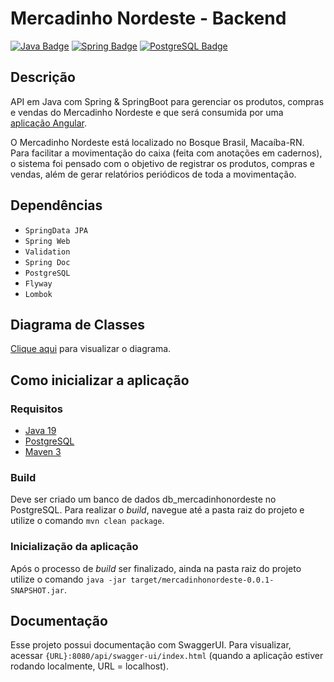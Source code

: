 # Mercadinho Nordeste - Backend
[![Java Badge](https://img.shields.io/badge/Java-ED8B00?style=for-the-badge&logo=openjdk&logoColor=white)](https://www.java.com/)
[![Spring Badge](https://img.shields.io/badge/Spring-6DB33F?style=for-the-badge&logo=spring&logoColor=white)](https://spring.io/)
[![PostgreSQL Badge](https://img.shields.io/badge/PostgreSQL-316192?style=for-the-badge&logo=postgresql&logoColor=white)](https://www.postgresql.org/)

## Descrição
API em Java com Spring & SpringBoot para gerenciar os produtos, compras e vendas do Mercadinho Nordeste e que será consumida por uma [aplicação Angular](https://github.com/marcosdinei/mercadinho-nordeste-frontend).

O Mercadinho Nordeste está localizado no Bosque Brasil, Macaíba-RN. Para facilitar a movimentação do caixa (feita com anotações em cadernos), o sistema foi pensado com o objetivo de registrar os produtos, compras e vendas, além de gerar relatórios periódicos de toda a movimentação.

## Dependências
- ``SpringData JPA``
- ``Spring Web``
- ``Validation``
- ``Spring Doc``
- ``PostgreSQL``
- ``Flyway``
- ``Lombok``

## Diagrama de Classes
[Clique aqui](https://lucid.app/lucidchart/b226f064-d01c-4728-a9ab-161c867ebfa0/edit?viewport_loc=-243%2C58%2C2476%2C1216%2C0_0&invitationId=inv_3502613d-7d40-42fc-a0e9-3c0a8f9a143c) para visualizar o diagrama.

## Como inicializar a aplicação
### Requisitos
- [Java 19](https://www.oracle.com/java/technologies/javase/jdk19-archive-downloads.html)
- [PostgreSQL](https://www.postgresql.org/download/)
- [Maven 3](https://maven.apache.org/download.cgi)

### Build
Deve ser criado um banco de dados db_mercadinhonordeste no PostgreSQL. Para realizar o _build_, navegue até a pasta raiz do projeto e utilize o comando ``mvn clean package``.

### Inicialização da aplicação
Após o processo de _build_ ser finalizado, ainda na pasta raiz do projeto utilize o comando ``java -jar target/mercadinhonordeste-0.0.1-SNAPSHOT.jar``.

## Documentação
Esse projeto possui documentação com SwaggerUI. Para visualizar, acessar ``{URL}:8080/api/swagger-ui/index.html`` (quando a aplicação estiver rodando localmente, URL = localhost).
